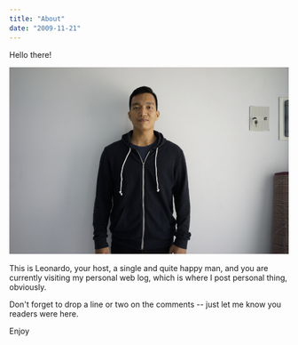 ```yaml
---
title: "About"
date: "2009-11-21"
---
```


Hello there!

![](images/fb.jpg)

This is Leonardo, your host, a single and quite happy man, and you are currently visiting my personal web log, which is where I post personal thing, obviously.

Don't forget to drop a line or two on the comments -- just let me know you readers were here.

Enjoy
